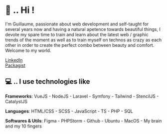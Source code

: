 [3]: https://www.linkedin.com/in/iamguillaumepe/
[4]: https://packagist.org/users/iamgpe/

<!-- Présentation -->
# 👋 .. Hi ! 

I'm Guillaume, passionate about web development and self-taught for several years now and having a natural apetence towards beautiful things, I devote my spare time to train and learn about the latest web / graphic trends of the moment as well as to train myself on technos as crazy as each other in order to create the perfect combo between beauty and comfort. Welcome to my world.

[LinkedIn]([3])<br>
[Packagist]([4])

<!-- Technos utilisées -->
## 💻 .. I use technologies like

**Frameworks**: VueJS - NodeJS - Laravel - Symfony - Tailwind - StencilJS - CatalystJS

**Languages**: HTML/CSS - SCSS - JavaScript - TS - PHP - SQL

**Softwares & Utils**: Figma - PHPStorm - Github - Ubuntu - MacOS - My brain and my 10 fingers
